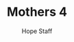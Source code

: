 ---
image: /assets/img/kl/kl_mothers_4.png
title: Mothers 4
number: 4
categories:
  - Meditations
  - Moments
  - Mothers
author: Hope Staff
notes: Mothers 4
embed: >-
  <iframe style="border-radius:12px" src="https://open.spotify.com/embed/episode/72AZzDOUXAX0Ffz2Sidftg?utm_source=generator" width="100%" height="352" frameBorder="0" allowfullscreen="" allow="autoplay; clipboard-write; encrypted-media; fullscreen; picture-in-picture" loading="lazy"></iframe>
transcript: >-
  SOME LINES OF TEXT START HERE
---